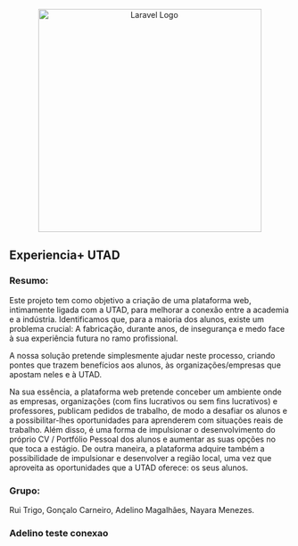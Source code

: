 <p align="center"><a href="https://laravel.com" target="_blank"><img src="https://raw.githubusercontent.com/laravel/art/master/logo-lockup/5%20SVG/2%20CMYK/1%20Full%20Color/laravel-logolockup-cmyk-red.svg" width="400" alt="Laravel Logo"></a></p>

## Experiencia+ UTAD

### Resumo:
Este projeto tem como objetivo a criação de uma plataforma web, intimamente ligada com a UTAD, para melhorar a conexão entre a academia e a indústria. Identificamos que, para a maioria dos alunos, existe um problema crucial: A fabricação, durante anos, de insegurança e medo face à sua experiência futura no ramo profissional.

A nossa solução pretende simplesmente ajudar neste processo, criando pontes que trazem benefícios aos alunos, às organizações/empresas que apostam neles e à UTAD.

Na sua essência, a plataforma web pretende conceber um ambiente onde as empresas, organizações (com fins lucrativos ou sem fins lucrativos) e professores, publicam pedidos de trabalho, de modo a desafiar os alunos e a possibilitar-lhes oportunidades para aprenderem com situações reais de trabalho. Além disso, é uma forma de impulsionar o desenvolvimento do próprio CV / Portfólio Pessoal dos alunos e aumentar as suas opções no que toca a estágio. De outra maneira, a plataforma adquire também a possibilidade de impulsionar e desenvolver a região local, uma vez que aproveita as oportunidades que a UTAD oferece: os seus alunos.

### Grupo:
Rui Trigo, Gonçalo Carneiro, Adelino Magalhães, Nayara Menezes. 

### Adelino teste conexao
